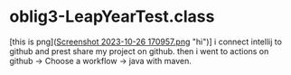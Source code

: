 # oblig3-LeapYearTest.class

[this is png]([Screenshot 2023-10-26 170957.png](https://github.com/ddd1i/oblig3-LeapYearTest.class/blob/8b5d2ee82dae9d151bc1ac351a895af8d25cd4db/Screenshot%202023-10-26%20170957.png) "hi")]
i connect intellij to github and prest share my project on github.
then i went to actions on github -> Choose a workflow -> java with maven.
